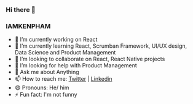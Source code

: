 ### Hi there 👋
### IAMKENPHAM


- 🔭 I’m currently working on React
- 🌱 I’m currently learning React, Scrumban Framework, UI/UX design, Data Science and Product Management
- 👯 I’m looking to collaborate on React, React Native projects
- 🤔 I’m looking for help with Product Management
- 💬 Ask me about Anything
- 📫 How to reach me: [Twitter](https://twitter.com/kenpham4real) | [Linkedin](https://www.linkedin.com/in/kenpham4real/)
- 😄 Pronouns: He/ him
- ⚡ Fun fact: I'm not funny

